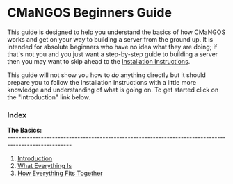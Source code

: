 # CMaNGOS Beginners Guide

This guide is designed to help you understand the basics of how CMaNGOS works and get on your way to building a server from the ground up. It is intended for absolute beginners who have no idea what they are doing; if that's not you and you just want a step-by-step guide to building a server then you may want to skip ahead to the [Installation Instructions](Installation-Instructions).

This guide will not show you how to _do_ anything directly but it should prepare you to follow the Installation Instructions with a little more knowledge and understanding of what is going on. To get started click on the "Introduction" link below.

### Index

**The Basics:**<br />
-----------------------------------------------------------------------------------------------------<br />
1. [Introduction](Beginners-Guide-Introduction)<br />
2. [What Everything Is](Beginners-Guide-What-Everything-Is)<br />
3. [How Everything Fits Together](Beginners-Guide-How-Everything-Fits-Together)<br />
<br />
<br />
